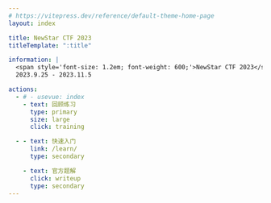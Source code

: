```yaml
---
# https://vitepress.dev/reference/default-theme-home-page
layout: index

title: NewStar CTF 2023
titleTemplate: ":title"

information: |
  <span style='font-size: 1.2em; font-weight: 600;'>NewStar CTF 2023</span>
  2023.9.25 - 2023.11.5

actions:
  - # - usevue: index
    - text: 回顾练习
      type: primary
      size: large
      click: training

  - - text: 快速入门
      link: /learn/
      type: secondary

    - text: 官方题解
      click: writeup
      type: secondary
---
```


